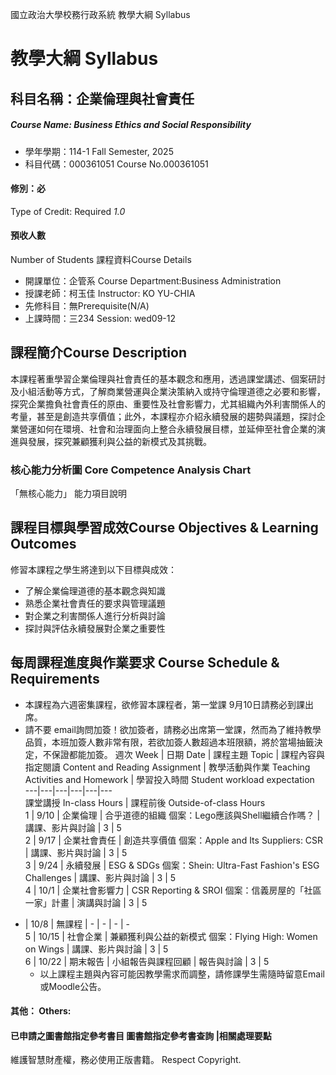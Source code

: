 國立政治大學校務行政系統 教學大綱 Syllabus
# 教學大綱 Syllabus
##  科目名稱：企業倫理與社會責任
#####  Course Name: Business Ethics and Social Responsibility
  * 學年學期：114-1 Fall Semester, 2025 
  * 科目代碼：000361051 Course No.000361051
#### 修別：必
Type of Credit: Required 
_1.0_
#### 預收人數
Number of Students
課程資料Course Details
  * 開課單位：企管系 Course Department:Business Administration 
  * 授課老師：柯玉佳 Instructor: KO YU-CHIA 
  * 先修科目：無Prerequisite(N/A)
  * 上課時間：三234 Session: wed09-12
##  課程簡介Course Description
本課程著重學習企業倫理與社會責任的基本觀念和應用，透過課堂講述、個案研討及小組活動等方式，了解商業營運與企業決策納入或持守倫理道德之必要和影響，探究企業擔負社會責任的原由、重要性及社會影響力，尤其組織內外利害關係人的考量，甚至是創造共享價值；此外，本課程亦介紹永續發展的趨勢與議題，探討企業營運如何在環境、社會和治理面向上整合永續發展目標，並延伸至社會企業的演進與發展，探究兼顧獲利與公益的新模式及其挑戰。
###  核心能力分析圖 Core Competence Analysis Chart
「無核心能力」 
能力項目說明
##  課程目標與學習成效Course Objectives & Learning Outcomes 
修習本課程之學生將達到以下目標與成效：
  * 了解企業倫理道德的基本觀念與知識
  * 熟悉企業社會責任的要求與管理議題
  * 對企業之利害關係人進行分析與討論
  * 探討與評估永續發展對企業之重要性
##  每周課程進度與作業要求 Course Schedule & Requirements
  * 本課程為六週密集課程，欲修習本課程者，第一堂課 9月10日請務必到課出席。
  * 請不要 email詢問加簽！欲加簽者，請務必出席第一堂課，然而為了維持教學品質，本班加簽人數非常有限，若欲加簽人數超過本班限額，將於當場抽籤決定，不保證都能加簽。
週次 Week |  日期 Date |  課程主題 Topic |  課程內容與指定閱讀 Content and Reading Assignment |  教學活動與作業 Teaching Activities and Homework |  學習投入時間 Student workload expectation  
---|---|---|---|---|---  
課堂講授 In-class Hours |  課程前後 Outside-of-class Hours  
1 |  9/10 |  企業倫理 |  合乎道德的組織 個案：Lego應該與Shell繼續合作嗎？ |  講課、影片與討論 |  3 |  5  
2 |  9/17 |  企業社會責任 |  創造共享價值 個案：Apple and Its Suppliers: CSR |  講課、影片與討論 |  3 |  5  
3 |  9/24 |  永續發展 |  ESG & SDGs 個案：Shein: Ultra-Fast Fashion's ESG Challenges |  講課、影片與討論 |  3 |  5  
4 |  10/1 |  企業社會影響力 |  CSR Reporting & SROI 個案：信義房屋的「社區一家」計畫 |  演講與討論 |  3 |  5  
- |  10/8 |  無課程 |  - |  - |  - |  -  
5 |  10/15 |  社會企業 |  兼顧獲利與公益的新模式 個案：Flying High: Women on Wings  |  講課、影片與討論 |  3 |  5  
6 |  10/22 |  期末報告 |  小組報告與課程回顧 |  報告與討論 |  3 |  5  
  * 以上課程主題與內容可能因教學需求而調整，請修課學生需隨時留意Email或Moodle公告。
####  其他： Others:
####  已申請之圖書館指定參考書目  圖書館指定參考書查詢 |相關處理要點
維護智慧財產權，務必使用正版書籍。 Respect Copyright.